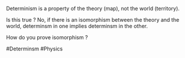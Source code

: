 Determinism is a property of the theory (map), not the world (territory).

  Is this true ? No, if there is an isomorphism between the theory and the world, determinsm in one implies determinsm in the other.

  How do you prove isomorphism ?



#Determinsm #Physics 